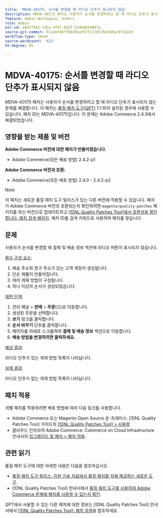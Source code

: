 ```yaml
---
title: 'MDVA-40175: 순서를 변경할 때 라디오 단추가 표시되지 않음'
description: MDVA-40175 패치는 사용자가 순서를 변경하려고 할 때 라디오 단추가 표시되지 않는 문제를 해결합니다. 이 패치는 [Quality Patches Tool (QPT)](https://experienceleague.adobe.com/ko/docs/commerce-operations/tools/quality-patches-tool/quality-patches-tool-to-self-serve-quality-patches) 1.1.10이 설치된 경우 사용할 수 있습니다. 패치 ID는 MDVA-40175입니다. 이 문제는 Adobe Commerce 2.4.3에서 해결되었습니다.
feature: Admin Workspace, Orders
role: Admin
exl-id: e84ff581-13ba-4f9f-9247-519b0b54807a
source-git-commit: 011a6f46f76029eaf67f172b576e58dac9710a3d
workflow-type: tm+mt
source-wordcount: '422'
ht-degree: 0%

---
```


# MDVA-40175: 순서를 변경할 때 라디오 단추가 표시되지 않음

MDVA-40175 패치는 사용자가 순서를 변경하려고 할 때 라디오 단추가 표시되지 않는 문제를 해결합니다. 이 패치는 [품질 패치 도구(QPT)](https://experienceleague.adobe.com/ko/docs/commerce-operations/tools/quality-patches-tool/quality-patches-tool-to-self-serve-quality-patches) 1.1.10이 설치된 경우에 사용할 수 있습니다. 패치 ID는 MDVA-40175입니다. 이 문제는 Adobe Commerce 2.4.3에서 해결되었습니다.

## 영향을 받는 제품 및 버전

**Adobe Commerce 버전에 대한 패치가 만들어졌습니다.**

* Adobe Commerce(모든 배포 방법) 2.4.2-p1

**Adobe Commerce 버전과 호환:**

* Adobe Commerce(모든 배포 방법) 2.4.0 - 2.4.2-p2

>[!NOTE]
>
>이 패치는 새로운 품질 패치 도구 릴리스가 있는 다른 버전에 적용할 수 있습니다. 패치가 Adobe Commerce 버전과 호환되는지 확인하려면 `magento/quality-patches` 패키지를 최신 버전으로 업데이트하고 [[!DNL Quality Patches Tool]에서 호환성을 확인합니다. 패치 검색 페이지](https://experienceleague.adobe.com/ko/docs/commerce-operations/tools/quality-patches-tool/quality-patches-tool-to-self-serve-quality-patches). 패치 ID를 검색 키워드로 사용하여 패치를 찾습니다.

## 문제

사용자가 순서를 변경할 때 결제 및 배송 정보 섹션에 라디오 버튼이 표시되지 않습니다.

<u>필수 구성 요소</u>:

1. 배송 주소와 청구 주소가 있는 고객 계정이 생성됩니다.
1. 단순 제품이 만들어집니다.
1. 여러 게재 방법이 구성됩니다.
1. 하나 이상의 순서가 생성되었습니다.

<u>재현 단계</u>:

1. 관리 패널 > **판매** > **주문**(으)로 이동합니다.
1. 생성된 주문을 선택합니다.
1. **보기** 링크를 클릭합니다.
1. **순서 바꾸기** 단추를 클릭합니다.
1. 페이지를 아래로 스크롤하여 **결제 및 배송 정보** 섹션으로 이동합니다.
1. **배송 방법을 변경하려면 클릭하세요**.

<u>예상 결과</u>:

라디오 단추가 있는 게재 방법 목록이 나타납니다.

<u>실제 결과</u>:

라디오 단추가 없는 게재 방법 목록이 나타납니다.

## 패치 적용

개별 패치를 적용하려면 배포 방법에 따라 다음 링크를 사용합니다.

* Adobe Commerce 또는 Magento Open Source 온-프레미스: [!DNL Quality Patches Tool] 가이드의 [[!DNL Quality Patches Tool] > 사용량](/help/tools/quality-patches-tool/usage.md)
* 클라우드 인프라의 Adobe Commerce: Commerce on Cloud Infrastructure 안내서의 [업그레이드 및 패치 > 패치 적용](https://experienceleague.adobe.com/docs/commerce-cloud-service/user-guide/develop/upgrade/apply-patches.html?lang=ko).

## 관련 읽기

품질 패치 도구에 대한 자세한 내용은 다음을 참조하십시오.

* [품질 패치 도구 릴리스: 지원 기술 자료에서 품질 패치를 자체 제공하는 새로운 도구](https://experienceleague.adobe.com/ko/docs/commerce-operations/tools/quality-patches-tool/quality-patches-tool-to-self-serve-quality-patches).
* [!DNL Quality Patches Tool] 안내서에서 [품질 패치 도구를 사용하여 Adobe Commerce 문제에 패치를 사용할 수 있는지 확인](/help/tools/quality-patches-tool/patches-available-in-qpt/check-patch-for-magento-issue-with-magento-quality-patches.md).

QPT에서 사용할 수 있는 다른 패치에 대한 정보는 [!DNL Quality Patches Tool] 안내서에서 [[!DNL Quality Patches Tool]: 패치 검색](https://experienceleague.adobe.com/tools/commerce-quality-patches/index.html?lang=ko)을 참조하세요.
